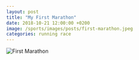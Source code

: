 ```yaml
---
layout: post
title: "My First Marathon"
date: 2018-10-21 12:00:00 +0200
image: /sports/images/posts/first-marathon.jpeg
categories: running race
---
```


![First Marathon](/sports/images/posts/first-marathon.jpeg)